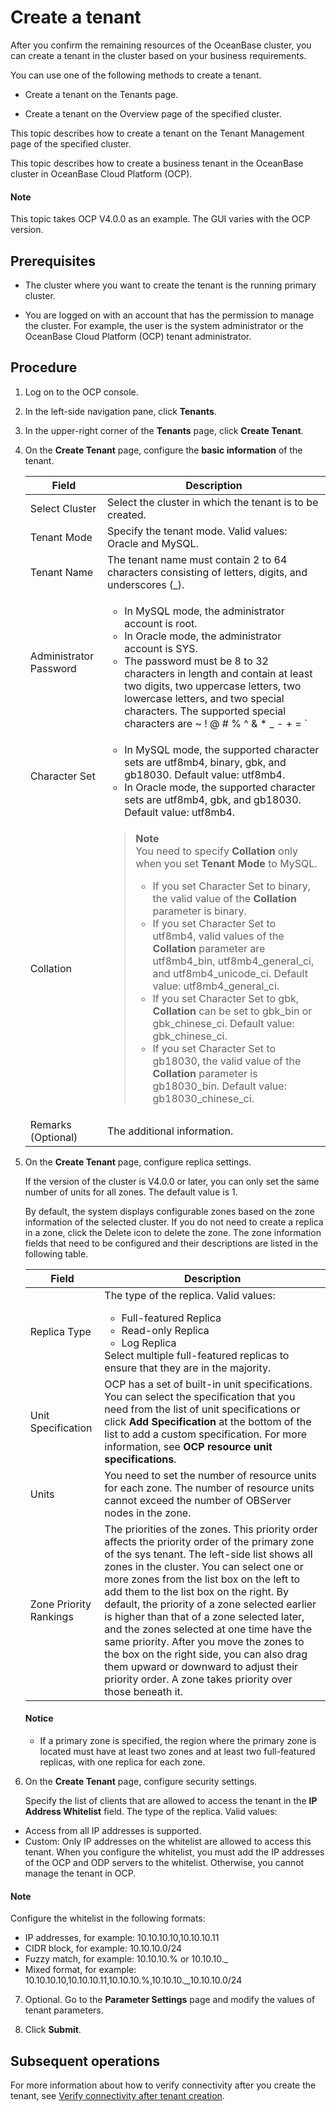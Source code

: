 # Create a tenant

After you confirm the remaining resources of the OceanBase cluster, you can create a tenant in the cluster based on your business requirements.

You can use one of the following methods to create a tenant.

* Create a tenant on the Tenants page.

* Create a tenant on the Overview page of the specified cluster.

This topic describes how to create a tenant on the Tenant Management page of the specified cluster.

This topic describes how to create a business tenant in the OceanBase cluster in OceanBase Cloud Platform (OCP).

  <main id="notice" type='explain'>
    <h4>Note</h4>
    <p>This topic takes OCP V4.0.0 as an example. The GUI varies with the OCP version. </p>
  </main>

## Prerequisites

* The cluster where you want to create the tenant is the running primary cluster.

* You are logged on with an account that has the permission to manage the cluster. For example, the user is the system administrator or the OceanBase Cloud Platform (OCP) tenant administrator.

## Procedure

1. Log on to the OCP console.

2. In the left-side navigation pane, click **Tenants**.

3. In the upper-right corner of the **Tenants** page, click **Create Tenant**.

   <!-- ![1](https://obbusiness-private.oss-cn-shanghai.aliyuncs.com/doc/img/observer-enterprise/V4.0.0/4.deploy-the-oceanbase-database/OCP/11%E7%A7%9F%E6%88%B7%E5%88%97%E8%A1%A8.png) -->

4. On the **Create Tenant** page, configure the **basic information** of the tenant.

   <!-- ![2](https://obbusiness-private.oss-cn-shanghai.aliyuncs.com/doc/img/observer-enterprise/V4.0.0/4.deploy-the-oceanbase-database/OCP/12%E6%96%B0%E5%BB%BA%E7%A7%9F%E6%88%B7%E5%9F%BA%E7%A1%80%E4%BF%A1%E6%81%AF.png) -->

   | Field | Description |
   |-------------|--------------|
   | Select Cluster | Select the cluster in which the tenant is to be created.  |
   | Tenant Mode | Specify the tenant mode. Valid values: Oracle and MySQL.  |
   | Tenant Name | The tenant name must contain 2 to 64 characters consisting of letters, digits, and underscores (_).  |
   | Administrator Password | <ul><li>In MySQL mode, the administrator account is root. </li><li>In Oracle mode, the administrator account is SYS. </li><li>The password must be 8 to 32 characters in length and contain at least two digits, two uppercase letters, two lowercase letters, and two special characters. The supported special characters are ~ ! @ # % ^ & * _ - + = ` | (){}[]:;',.?/</li></ul> |
   | Character Set | <ul><li>In MySQL mode, the supported character sets are utf8mb4, binary, gbk, and gb18030. Default value: utf8mb4. </li><li> In Oracle mode, the supported character sets are utf8mb4, gbk, and gb18030. Default value: utf8mb4. </li></ul> |
   | Collation | <blockquote><b>Note </b></br>You need to specify **Collation** only when you set **Tenant Mode** to MySQL. <ul><li>If you set Character Set to binary, the valid value of the <b>Collation</b> parameter is binary. </li><li>If you set Character Set to utf8mb4, valid values of the <b>Collation</b> parameter are utf8mb4_bin, utf8mb4_general_ci, and utf8mb4_unicode_ci. Default value: utf8mb4_general_ci. </li><li>If you set Character Set to gbk, <b>Collation</b> can be set to gbk_bin or gbk_chinese_ci. Default value: gbk_chinese_ci. </li><li>If you set Character Set to gb18030, the valid value of the <b>Collation</b> parameter is gb18030_bin. Default value: gb18030_chinese_ci. </li></ul></blockquote> |
   | Remarks (Optional) | The additional information.  |

5. On the **Create Tenant** page, configure replica settings.

   <!-- ![3](https://obbusiness-private.oss-cn-shanghai.aliyuncs.com/doc/img/observer-enterprise/V4.0.0/4.deploy-the-oceanbase-database/OCP/13%E5%89%AF%E6%9C%AC%E8%AE%BE%E7%BD%AE.png) -->

   If the version of the cluster is V4.0.0 or later, you can only set the same number of units for all zones. The default value is 1.

   By default, the system displays configurable zones based on the zone information of the selected cluster. If you do not need to create a replica in a zone, click the Delete icon to delete the zone. The zone information fields that need to be configured and their descriptions are listed in the following table.

   | Field | Description |
   |---------------|---------------|
   | Replica Type | The type of the replica. Valid values:<ul><li>Full-featured Replica</li><li>Read-only Replica</li><li>Log Replica</li></ul>Select multiple full-featured replicas to ensure that they are in the majority.  |
   | Unit Specification | OCP has a set of built-in unit specifications. You can select the specification that you need from the list of unit specifications or click **Add Specification** at the bottom of the list to add a custom specification. For more information, see **OCP resource unit specifications**.  |
   | Units | You need to set the number of resource units for each zone. The number of resource units cannot exceed the number of OBServer nodes in the zone.  |
   | Zone Priority Rankings | The priorities of the zones. This priority order affects the priority order of the primary zone of the sys tenant.  The left-side list shows all zones in the cluster.  You can select one or more zones from the list box on the left to add them to the list box on the right. By default, the priority of a zone selected earlier is higher than that of a zone selected later, and the zones selected at one time have the same priority.  After you move the zones to the box on the right side, you can also drag them upward or downward to adjust their priority order. A zone takes priority over those beneath it.  |

   <main id="notice" type='notice'>
     <h4>Notice</h4>
     <ul>
     <li>If a primary zone is specified, the region where the primary zone is located must have at least two zones and at least two full-featured replicas, with one replica for each zone. </li>
    </ul>
   </main>

6. On the **Create Tenant** page, configure security settings.

   <!-- ![4](https://obbusiness-private.oss-cn-shanghai.aliyuncs.com/doc/img/observer-enterprise/V4.0.0/4.deploy-the-oceanbase-database/OCP/14%E5%AE%89%E5%85%A8%E8%AE%BE%E7%BD%AE.png) -->

   Specify the list of clients that are allowed to access the tenant in the **IP Address Whitelist** field. The type of the replica. Valid values:

<ul>
   <li>Access from all IP addresses is supported. </li>
   <li>Custom: Only IP addresses on the whitelist are allowed to access this tenant. When you configure the whitelist, you must add the IP addresses of the OCP and ODP servers to the whitelist. Otherwise, you cannot manage the tenant in OCP. </li>
   </ul>

   <main id="notice" type='explain'>
     <h4>Note</h4>
     <p>Configure the whitelist in the following formats:</p>
     <ul>
     <li>IP addresses, for example: 10.10.10.10,10.10.10.11</li>
     <li>CIDR block, for example: 10.10.10.0/24</li>
     <li>Fuzzy match, for example: 10.10.10.% or 10.10.10._</li>
     <li>Mixed format, for example: 10.10.10.10,10.10.10.11,10.10.10.%,10.10.10._,10.10.10.0/24</li>
     </ul>
   </main>

7. Optional. Go to the **Parameter Settings** page and modify the values of tenant parameters.

   <!-- ![5](https://obbusiness-private.oss-cn-shanghai.aliyuncs.com/doc/img/observer-enterprise/V4.0.0/4.deploy-the-oceanbase-database/OCP/15%E5%8F%82%E6%95%B0%E8%AE%BE%E7%BD%AE.png) -->

8. Click **Submit**.

## Subsequent operations

For more information about how to verify connectivity after you create the tenant, see [Verify connectivity after tenant creation](3.verify-after-deployment-tenant-graphical.md).
